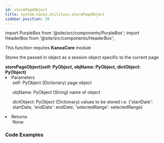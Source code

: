 ```yaml
---
id: storePageObject
title: system.kanoa.utilities.storePageObject
sidebar_position: 28
---
```

import PurpleBox from '@site/src/components/PurpleBox';
import HeaderBox from '@site/src/components/HeaderBox';


<PurpleBox>This function requires <b>KanoaCore</b> module</PurpleBox>

<HeaderBox header="Description">Stores the passed in object as a session object specific to the current page</HeaderBox>

<HeaderBox header="Syntax">
    <b>storePageObject(self: PyObject, objName: PyObject, dictObject: PyObject)</b>
    <li> Parameters <br />
        <ul>self: PyObject (Dictionary) page object</ul>
        <ul>objName: PyObject (String) name of object</ul>
        <ul>dictObject: PyObject (Dictionary) values to be stored i.e. &#123;'startDate': startDate, 'endDate': endDate, 'selectedRange': selectedRange}</ul>
    </li>
    <li> Returns <br />
        <ul>None</ul>
    </li>
</HeaderBox>

### Code Examples

```py 


```